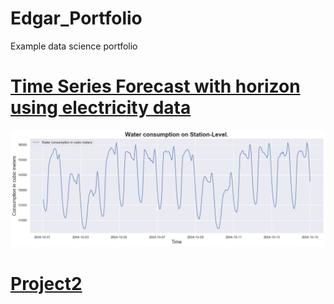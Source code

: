 # Edgar_Portfolio
Example data science portfolio

# [Time Series Forecast with horizon using electricity data](https://github.com/edgarkhachatryan/ExampleProjects/tree/master/ElectricityForecastWithTimeHorizon)

![Electricity consumption plot for 2 weeks.](/images/TotalConsumptionPlot.png)

# [Project2]()
